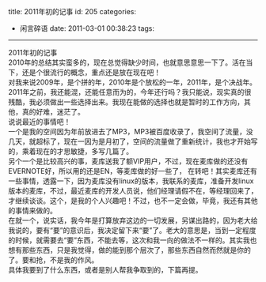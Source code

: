 title: 2011年初的记事
id: 205
categories:
  - 闲言碎语
date: 2011-03-01 00:38:23
tags:
---

2011年初的记事
</br><span> </span>2010年的总结其实蛮多的，现在总觉得缺少时间，也就意思意思一下了。活在当下，还是个很流行的概念，重点还是放在现在吧！
</br><span> </span>对我来说2009年，是个拼的年，2010年是个放松的一年，2011年，是个决战年。2011年之前，我还能混，还能任意而为的，今年还行吗？我只能说，现实真的很残酷，我必须做出一些选择出来。我现在能做的选择也就是暂时的工作方向，其他，真的好难，迷茫了。
</br><span> </span>说说最近的事情吧！
</br><span> </span>一个是我的空间因为年前放进去了MP3，MP3被百度收录了，我空间了流量，没几天，就超标了，现在一因为是月初了，空间的流量做了重新统计，我也才开始写的，乘着现在的才思敏捷，多写几篇了。
</br><span> </span>另个一个是比较高兴的事，麦库送我了额VIP用户，不过，现在麦库做的还没有EVERNOTE好，所以用的还是EN，等麦库做的好一些了， 在转吧！其实麦库还有一些事情，透露一下，因为麦库没有linux的版本，我联系的麦库，准备开发linux版本的麦库，不过，最近麦库的开发人员说，他们经理请假不在，等经理回来了，才继续谈谈。这个，是我的个人兴趣吧！不过，也不一定会做，毕竟，我还有其他的事情来做的。
</br><span> </span>在就一个，说实话，我今年是打算放弃这边的一切发展，另谋出路的，因为老大给我说的，要有“要”的意识后，我决定留下来“要”了。老大的意思是，当到一定程度的时候，就需要去“要”东西，不能去等，这次和我一向的做法不一样的。其实我也想有那些东西，只是我觉得，做的能到那个层次了，那些东西自然而然就是你的了。要和抢，不是我的作风。
</br><span> </span>具体我要到了什么东西，或者是别人帮我争取到的，下篇再提。
</br>